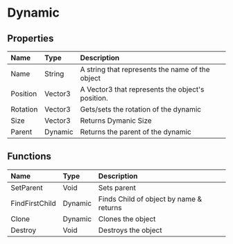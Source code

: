 # Dynamic

## Properties

| Name | Type | Description |
| :--- | :--- | :--- |
| Name | String | A string that represents the name of the object |
| Position | Vector3 | A Vector3 that represents the object's position. |
| Rotation | Vector3 | Gets/sets the rotation of the dynamic |
| Size | Vector3 | Returns Dymanic Size |
| Parent | Dynamic | Returns the parent of the dynamic |

## Functions

| Name | Type | Description |
| :--- | :--- | :--- |
| SetParent | Void | Sets parent |
| FindFirstChild | Dynamic | Finds Child of object by name & returns |
| Clone | Dynamic | Clones the object |
| Destroy | Void | Destroys the object |

